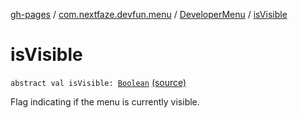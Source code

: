 [gh-pages](../../index.md) / [com.nextfaze.devfun.menu](../index.md) / [DeveloperMenu](index.md) / [isVisible](./is-visible.md)

# isVisible

`abstract val isVisible: `[`Boolean`](https://kotlinlang.org/api/latest/jvm/stdlib/kotlin/-boolean/index.html) [(source)](https://github.com/NextFaze/dev-fun/tree/master/devfun-menu/src/main/java/com/nextfaze/devfun/menu/DeveloperMenu.kt#L30)

Flag indicating if the menu is currently visible.

